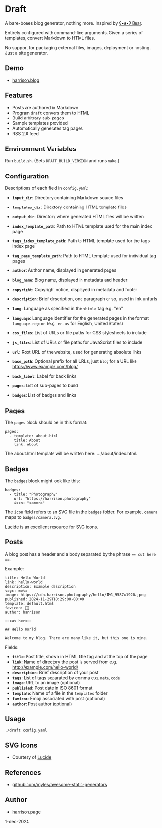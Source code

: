 # Draft

A bare-bones blog generator, nothing more. Inspired by [ʕ•ᴥ•ʔ Bear](https://github.com/HermanMartinus/bearblog/).

Entirely configured with command-line arguments. Given a series of templates, convert Markdown to HTML files.

No support for packaging external files, images, deployment or hosting. Just a site generator.

## Demo

* [harrison.blog](https://harrison.blog)

## Features

* Posts are authored in Markdown
* Program `draft` convers them to HTML
* Build arbitrary sub-pages
* Sample templates provided
* Automatically generates tag pages
* RSS 2.0 feed

## Environment Variables

Run `build.sh`. (Sets `DRAFT_BUILD_VERSION` and runs `make`.)

## Configuration

Descriptions of each field in `config.yaml`:

* **`input_dir`**: Directory containing Markdown source files

* **`templates_dir`**: Directory containing HTML template files

* **`output_dir`**: Directory where generated HTML files will be written

* **`index_template_path`**: Path to HTML template used for the main index page

* **`tags_index_template_path`**: Path to HTML template used for the tags index page

* **`tag_page_template_path`**: Path to HTML template used for individual tag pages

* **`author`**: Author name, displayed in generated pages

* **`blog_name`**: Blog name, displayed in metadata and header

* **`copyright`**: Copyright notice, displayed in metadata and footer

* **`description`**: Brief description, one paragraph or so, used in link unfurls

* **`lang`**: Language as specified in the `<html>` tag e.g. "en"

* **`language`**: Language identifier for the generated pages in the format `language-region` (e.g., `en-us` for English, United States)

* **`css_files`**: List of URLs or file paths for CSS stylesheets to include

* **`js_files`**: List of URLs or file paths for JavaScript files to include

* **`url`**: Root URL of the website, used for generating absolute links

* **`base_path`**: Optional prefix for all URLs, just `blog` for a URL like <https://www.example.com/blog/>

* **`back_label`**: Label for back links

* **`pages`**: List of sub-pages to build

* **`badges`**: List of badges and links

## Pages

The `pages` block should be in this format:

```
pages:
  - template: about.html
    title: About
    link: about
```

The about.html template will be written here: .../about/index.html.

## Badges

The `badges` block might look like this:

```
badges:
  - title: "Photography"
    url: "https://harrison.photography"
    icon: "camera"
```

The `icon` field refers to an SVG file in the `badges` folder. For example, `camera` maps to `badges/camera.svg`.

[Lucide](https://lucide.dev) is an excellent resource for SVG icons.

## Posts

A blog post has a header and a body separated by the phrase `== cut here ==`. 

Example:

```
title: Hello World
link: hello-world
description: Example description
tags: meta
image: https://cdn.harrison.photography/hello/IMG_9587x1920.jpeg
published: 2024-11-29T18:29:00-08:00
template: default.html
favicon: 👋🏻
author: harrison

==cut here==

## Hello World

Welcome to my blog. There are many like it, but this one is mine.
```

Fields:

* **`title`**: Post title, shown in HTML title tag and at the top of the page
* **`link`**: Name of directory the post is served from e.g. http://example.com/hello-world/
* **`description`**: Brief description of your post
* **`tags`**: List of tags separated by comma e.g. `meta,code`
* **`image`**: URL to an image (optional)
* **`published`**: Post date in ISO 8601 format
* **`template`**: Name of a file in the `templates` folder
* **`favicon`**: Emoji associated with post (optional)
* **`author`**: Post author (optional)

## Usage

```
./draft config.yaml
```

## SVG Icons

* Courtesy of [Lucide](https://lucide.dev/license)

## References

* [github.com/myles/awesome-static-generators](https://github.com/myles/awesome-static-generators)

## Author

* [harrison.page](https://harrison.page)

1-dec-2024

